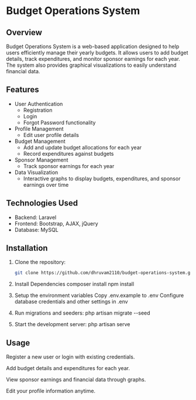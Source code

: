 # Budget Operations System

## Overview
Budget Operations System is a web-based application designed to help users efficiently manage their yearly budgets. It allows users to add budget details, track expenditures, and monitor sponsor earnings for each year. The system also provides graphical visualizations to easily understand financial data.

## Features
- User Authentication
  - Registration
  - Login
  - Forgot Password functionality
- Profile Management
  - Edit user profile details
- Budget Management
  - Add and update budget allocations for each year
  - Record expenditures against budgets
- Sponsor Management
  - Track sponsor earnings for each year
- Data Visualization
  - Interactive graphs to display budgets, expenditures, and sponsor earnings over time

## Technologies Used
- Backend: Laravel 
- Frontend: Bootstrap, AJAX, jQuery 
- Database: MySQL

## Installation
1. Clone the repository:
   ```bash
   git clone https://github.com/dhruvam2110/budget-operations-system.git
   
2. Install Dependencies
   composer install
   npm install
   
3. Setup the environment variables
   Copy .env.example to .env
   Configure database credentials and other settings in .env 

4. Run migrations and seeders:
   php artisan migrate --seed

5. Start the development server:
   php artisan serve

## Usage

Register a new user or login with existing credentials.

Add budget details and expenditures for each year.

View sponsor earnings and financial data through graphs.

Edit your profile information anytime.
